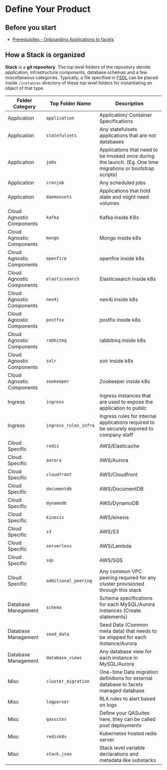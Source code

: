 # **Define Your Product**

## **Before you start** ##
* [Prerequisites - Onboarding Applications to facets](../getting_started/prerequisites.md)

## **How a Stack is organized**

**Stack** is a **git repository**. The top level folders of the repository denote application, infrastructure components,
database schemas and a few miscellaneous categories. Typically, a file specified in [FSDL](./README.md) can be placed inside `/instances` directory of these top level folders for 
instantiating an object of that type.

| Folder Category | Top Folder Name | Description |
| --- | --- | --- |
| Application | `application` | Application/ Container Specifications |
| Application | `statefulsets` | Any statefulsets applications that are not databases |
| Application | `jobs` | Applications that need to be invoked once during the launch. (Eg. One time migrations or bootstrap scripts) |
| Application | `cronjob` | Any scheduled jobs |
| Application | `daemonsets` | Applications that hold state and might need volumes |
| Cloud Agnostic Components | `kafka` | Kafka inside K8s |
| Cloud Agnostic Components | `mongo` | Mongo inside k8s |
| Cloud Agnostic Components | `openfire` | openfire inside k8s |
| Cloud Agnostic Components | `elasticsearch` | Elasticsearch inside k8s |
| Cloud Agnostic Components | `neo4j` | neo4j inside k8s |
| Cloud Agnostic Components | `postfix` | postfix inside k8s |
| Cloud Agnostic Components | `rabbitmq` | rabbitmq inside k8s |
| Cloud Agnostic Components | `solr` | solr inside k8s |
| Cloud Agnostic Components | `zookeeper` | Zookeeper inside k8s |
| Ingress | `ingress` | Ingress instances that are used to expose the application to public |
| Ingress | `ingress_rules_infra` | Ingress rules for internal applications required to be securely expored to company staff |
| Cloud Specific | `redis` | AWS/Elasticache |
| Cloud Specific | `aurora` | AWS/Aurora |
| Cloud Specific | `cloudfront` | AWS/Cloudfront |
| Cloud Specific | `documentdb` | AWS/DocumentDB |
| Cloud Specific | `dynamodb` | AWS/DynamoDB |
| Cloud Specific | `kinesis` | AWS/kinesis |
| Cloud Specific | `s3` | AWS/S3 |
| Cloud Specific | `serverless` | AWS/Lambda |
| Cloud Specific | `sqs` | AWS/SQS |
| Cloud Specific | `additional_peering` | Any common VPC peering required for any cluster provisioned through this stack |
| Database Management | `schema` | Schema specifications for each MySQL/Aurora instances (Create statements)  |
| Database Management | `seed_data` | Seed Data (Common meta data) that needs to be shipped for each instance/Aurora |
| Database Management | `database_views` | Any database view for each instance in MySQL/Aurora |
| Misc | `cluster_migration` | One-time Data migration definitions for external database to facets managed database |
| Misc | `logparser` | RLA rules to alert based on logs |
| Misc | `qasuites` | Define your QASuites here, they can be called post deployments |
| Misc | `redisk8s` | Kubernetes hosted redis server |
| Misc | `stack.json` | Stack level variable declarations and metadata like substacks |

